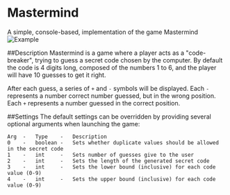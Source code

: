 # Mastermind
A simple, console-based, implementation of the game Mastermind
![Example](http://i.imgur.com/0w8Jm25.png)

##Description
Mastermind is a game where a player acts as a "code-breaker", trying to guess a secret code chosen by the computer.
By default the code is 4 digits long, composed of the numbers 1 to 6, and the player will have 10 guesses to get it right.

After each guess, a series of `+` and `-` symbols will be displayed. Each `-` represents a number correct number guessed, but in the wrong position. Each `+` represents a number guessed in the correct position.

##Settings
The default settings can be overridden by providing several optional arguments when launching the game:
```
Arg  -   Type    -   Description
0    -   boolean -   Sets whether duplicate values should be allowed in the secret code
1    -   int     -   Sets number of guesses give to the user
2    -   int     -   Sets the length of the generated secret code
3    -   int     -   Sets the lower bound (inclusive) for each code value (0-9)
4    -   int     -   Sets the upper bound (inclusive) for each code value (0-9)
```
